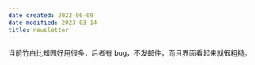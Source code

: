 ```yaml
---
date created: 2022-06-09
date modified: 2023-03-14
title: newsletter
---
```


当前竹白比知园好用很多，后者有 bug，不发邮件，而且界面看起来就很粗糙。
